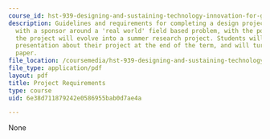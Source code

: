 ```yaml
---
course_id: hst-939-designing-and-sustaining-technology-innovation-for-global-health-practice-spring-2008
description: Guidelines and requirements for completing a design project in collaboration
  with a sponsor around a 'real world' field based problem, with the possibility that
  the project will evolve into a summer research project. Students will give an oral
  presentation about their project at the end of the term, and will turn in a final
  paper.
file_location: /coursemedia/hst-939-designing-and-sustaining-technology-innovation-for-global-health-practice-spring-2008/6e38d711879242e0586955bab0d7ae4a_project_reqs.pdf
file_type: application/pdf
layout: pdf
title: Project Requirements
type: course
uid: 6e38d711879242e0586955bab0d7ae4a

---
```

None